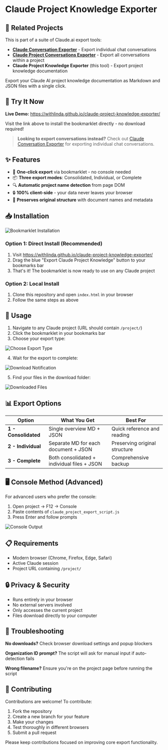 # Claude Project Knowledge Exporter

## 🔗 Related Projects

This is part of a suite of Claude.ai export tools:
- **[Claude Conversation Exporter](https://github.com/withLinda/claude-conversation-exporter)** - Export individual chat conversations
- **[Claude Project Conversations Exporter](https://github.com/withLinda/claude-project-conversations-exporter)** - Export all conversations within a project
- **Claude Project Knowledge Exporter** (this tool) - Export project knowledge documentation

Export your Claude AI project knowledge documentation as Markdown and JSON files with a single click.

## 🔗 Try It Now

**Live Demo:** https://withlinda.github.io/claude-project-knowledge-exporter/

Visit the link above to install the bookmarklet directly - no download required!

> **Looking to export conversations instead?** Check out [Claude Conversation Exporter](https://github.com/withLinda/claude-conversation-exporter) for exporting individual chat conversations.

## ✨ Features

- 🚀 **One-click export** via bookmarklet - no console needed
- 📦 **Three export modes**: Consolidated, Individual, or Complete
- 🔍 **Automatic project name detection** from page DOM
- 🔒 **100% client-side** - your data never leaves your browser
- 📝 **Preserves original structure** with document names and metadata

## 📥 Installation

![Bookmarklet Installation](screenshots/bookmarklet_page.png)

### Option 1: Direct Install (Recommended)
1. Visit https://withlinda.github.io/claude-project-knowledge-exporter/
2. Drag the blue "Export Claude Project Knowledge" button to your bookmarks bar
3. That's it! The bookmarklet is now ready to use on any Claude project

### Option 2: Local Install
1. Clone this repository and open `index.html` in your browser
2. Follow the same steps as above

## 🎯 Usage

1. Navigate to any Claude project (URL should contain `/project/`)
2. Click the bookmarklet in your bookmarks bar
3. Choose your export type:

![Choose Export Type](screenshots/choose_export_type.png)

4. Wait for the export to complete:

![Download Notification](screenshots/download_notification.png)

5. Find your files in the download folder:

![Downloaded Files](screenshots/downloaded_files.png)

## 📊 Export Options

| Option | What You Get | Best For |
|--------|-------------|----------|
| **1 - Consolidated** | Single overview MD + JSON | Quick reference and reading |
| **2 - Individual** | Separate MD for each document + JSON | Preserving original structure |
| **3 - Complete** | Both consolidated + individual files + JSON | Comprehensive backup |

## 🖥️ Console Method (Advanced)

For advanced users who prefer the console:

1. Open project → F12 → Console
2. Paste contents of `claude_project_export_script.js`
3. Press Enter and follow prompts

![Console Output](screenshots/console_log_info.png)

## 📋 Requirements

- Modern browser (Chrome, Firefox, Edge, Safari)
- Active Claude session
- Project URL containing `/project/`

## 🔒 Privacy & Security

- Runs entirely in your browser
- No external servers involved
- Only accesses the current project
- Files download directly to your computer

## 🔧 Troubleshooting

**No downloads?** Check browser download settings and popup blockers

**Organization ID prompt?** The script will ask for manual input if auto-detection fails

**Wrong filename?** Ensure you're on the project page before running the script

## 🤝 Contributing

Contributions are welcome! To contribute:

1. Fork the repository
2. Create a new branch for your feature
3. Make your changes
4. Test thoroughly in different browsers
5. Submit a pull request

Please keep contributions focused on improving core export functionality.